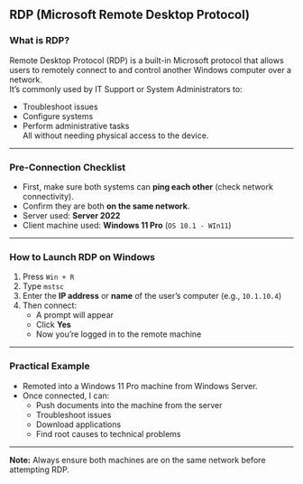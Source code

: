 ## RDP (Microsoft Remote Desktop Protocol)

### What is RDP?

Remote Desktop Protocol (RDP) is a built-in Microsoft protocol that allows users to remotely connect to and control another Windows computer over a network.  
It’s commonly used by IT Support or System Administrators to:
- Troubleshoot issues
- Configure systems  
- Perform administrative tasks  
All without needing physical access to the device.

---

### Pre-Connection Checklist

- First, make sure both systems can **ping each other** (check network connectivity).
- Confirm they are both **on the same network**.
- Server used: **Server 2022**
- Client machine used: **Windows 11 Pro** (`OS 10.1 - WIn11`)

---

### How to Launch RDP on Windows

1. Press `Win + R`
2. Type `mstsc`
3. Enter the **IP address** or **name** of the user’s computer (e.g., `10.1.10.4`)
4. Then connect:
   - A prompt will appear
   - Click **Yes**
   - Now you’re logged in to the remote machine

---

### Practical Example

- Remoted into a Windows 11 Pro machine from Windows Server.
- Once connected, I can:
  - Push documents into the machine from the server
  - Troubleshoot issues
  - Download applications
  - Find root causes to technical problems

---

**Note:** Always ensure both machines are on the same network before attempting RDP.
